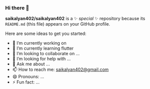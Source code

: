 ### Hi there 👋

**saikalyan402/saikalyan402** is a ✨ _special_ ✨ repository because its `README.md` (this file) appears on your GitHub profile.

Here are some ideas to get you started:

- 🔭 I’m currently working on 
- 🌱 I’m currently learning flutter
- 👯 I’m looking to collaborate on ...
- 🤔 I’m looking for help with ...
- 💬 Ask me about ...
- 📫 How to reach me: saikalyan402@gmail.com
- 😄 Pronouns: ...
- ⚡ Fun fact: ...

